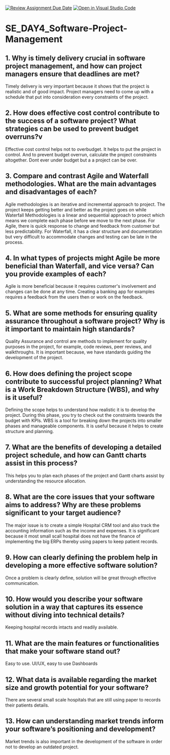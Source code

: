 [![Review Assignment Due Date](https://classroom.github.com/assets/deadline-readme-button-22041afd0340ce965d47ae6ef1cefeee28c7c493a6346c4f15d667ab976d596c.svg)](https://classroom.github.com/a/9pw6JKcu)
[![Open in Visual Studio Code](https://classroom.github.com/assets/open-in-vscode-2e0aaae1b6195c2367325f4f02e2d04e9abb55f0b24a779b69b11b9e10269abc.svg)](https://classroom.github.com/online_ide?assignment_repo_id=16027606&assignment_repo_type=AssignmentRepo)
# SE_DAY4_Software-Project-Management
## 1. Why is timely delivery crucial in software project management, and how can project managers ensure that deadlines are met?
Timely delivery is very important  because it shows that the project is realistic and of good impact. Project managers need to come up with a schedule that put into consideration every constraints of the project. 

## 2. How does effective cost control contribute to the success of a software project? What strategies can be used to prevent budget overruns?v
Effective cost control helps not to overbudget. It helps to put the project in control. And to prevent budget overrun, calculate the project constraints altogether. Dont ever under budget but a a project can be over.

## 3. Compare and contrast Agile and Waterfall methodologies. What are the main advantages and disadvantages of each?
Agile methodologies is an iterative and incremental approach to project. The project keeps getting better and better as the project goes on while Waterfall Methodologies is a linear and sequential approach to proect which means we complete each phase before we move to the next phase. 
For Agile, there is quick response to change and feedback from customer but less predictability. For Waterfall, it has a clear structure and documentation but very difficult to accommodate changes and testing can be late in the process.

## 4. In what types of projects might Agile be more beneficial than Waterfall, and vice versa? Can you provide examples of each?
Agile is more beneficial because it requires customer's involvement and changes can be done at any time. Creating a banking app for examples requires a feedback from the users then or work on the feedback. 

## 5. What are some methods for ensuring quality assurance throughout a software project? Why is it important to maintain high standards?
Quality Assurance and control are methods to implement for quality purposes in the project, for example, code reviews, peer reviews, and walkthroughs. It is important because, we have standards guiding the development of the project. 

## 6. How does defining the project scope contribute to successful project planning? What is a Work Breakdown Structure (WBS), and why is it useful?
Defining the scope helps to understand how realistic it is to develop the project. During this phase, you try to check out the constraints towards the budget with KPIs. WBS is a tool for breaking down the projects into smaller phases and manageable components. It is useful because it helps to create structure and planning.

## 7. What are the benefits of developing a detailed project schedule, and how can Gantt charts assist in this process?
This helps you to plan each phases of the project and Gantt charts assist by understanding the resource allocation.

## 8. What are the core issues that your software aims to address? Why are these problems significant to your target audience?
The major issue is to create a simple Hospital CRM tool and also track the accounting information such as the income and expenses. It is significant because it most small scall hospital does not have the finance of implementing the  big ERPs thereby using papers to keep patient records. 

## 9. How can clearly defining the problem help in developing a more effective software solution?
Once a problem is clearly define, solution will be great through effective communication.

## 10. How would you describe your software solution in a way that captures its essence without diving into technical details?
Keeping hospital records intacts and readily available.

## 11. What are the main features or functionalities that make your software stand out?
Easy to use. UI/UX, easy to use Dashboards

## 12. What data is available regarding the market size and growth potential for your software?
There are several small scale hospitals that are still using paper to records their patients details. 

## 13. How can understanding market trends inform your software’s positioning and development?
Market trends is also important in the development of the software in order not to develop an outdated project.
